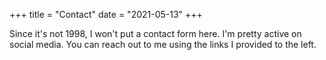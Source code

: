 +++
title = "Contact"
date = "2021-05-13"
+++

Since it's not 1998, I won't put a contact form here. I'm pretty active on social media. You can reach out to me using the links I provided to the left.
